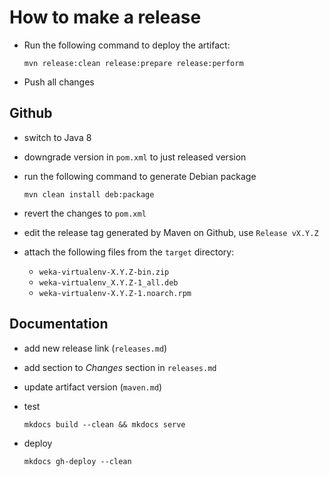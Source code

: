 # How to make a release

* Run the following command to deploy the artifact:

  ```
  mvn release:clean release:prepare release:perform
  ```

* Push all changes


## Github

* switch to Java 8
* downgrade version in `pom.xml` to just released version
* run the following command to generate Debian package

  ```
  mvn clean install deb:package
  ```
  
* revert the changes to `pom.xml`

* edit the release tag generated by Maven on Github, use `Release vX.Y.Z` 

* attach the following files from the `target` directory:

  * `weka-virtualenv-X.Y.Z-bin.zip`
  * `weka-virtualenv_X.Y.Z-1_all.deb`
  * `weka-virtualenv-X.Y.Z-1.noarch.rpm`


## Documentation

* add new release link (`releases.md`)
* add section to *Changes* section in `releases.md`
* update artifact version (`maven.md`)
* test 
  
  ```
  mkdocs build --clean && mkdocs serve
  ```
  
* deploy

  ```
  mkdocs gh-deploy --clean
  ```
